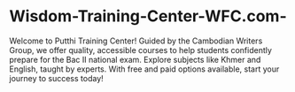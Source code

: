 # Wisdom-Training-Center-WFC.com-
Welcome to Putthi Training Center! Guided by the Cambodian Writers Group, we offer quality, accessible courses to help students confidently prepare for the Bac II national exam. Explore subjects like Khmer and English, taught by experts. With free and paid options available, start your journey to success today!
